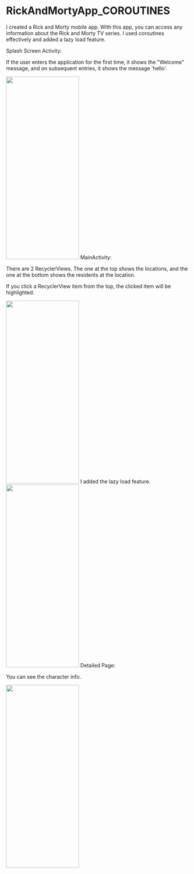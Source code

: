 # RickAndMortyApp_COROUTINES
I created a Rick and Morty mobile app. With this app, you can access any information about the Rick and Morty TV series. I used coroutines effectively and added a lazy load feature.

Splash Screen Activity:

If the user enters the application for the first time, it shows the "Welcome" message, and on subsequent entries, it shows the message 'hello'.

<img src="https://user-images.githubusercontent.com/70278989/231723295-f4681931-685c-4e67-846d-1a1233c52d84.jpg" width="200" height="500">
MainActivity:

There are 2 RecyclerViews. The one at the top shows the locations, and the one at the bottom shows the residents at the location.

If you click a RecyclerView item from the top, the clicked item will be highlighted.

<img src="https://user-images.githubusercontent.com/70278989/231724060-73fc0ccd-28d1-42bf-9d5c-3a6dd6e0e3e3.jpg" width="200" height="500">
I added the lazy load feature.

<img src="https://user-images.githubusercontent.com/70278989/231724351-864f3a4b-c3c8-4294-98b3-0a879d4375e4.jpg" width="200" height="500">
Detailed Page:

You can see the character info.

<img src="https://user-images.githubusercontent.com/70278989/231724427-5f29830f-f738-4446-b771-da16fbc6692a.jpg" width="200" height="500">
